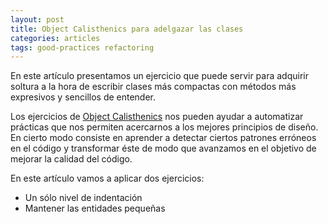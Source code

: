 ```yaml
---
layout: post
title: Object Calisthenics para adelgazar las clases
categories: articles
tags: good-practices refactoring
---
```


En este artículo presentamos un ejercicio que puede servir para adquirir soltura a la hora de escribir clases más compactas con métodos más expresivos y sencillos de entender.

Los ejercicios de [Object Calisthenics](https://williamdurand.fr/2013/06/03/object-calisthenics/) nos pueden ayudar a automatizar prácticas que nos permiten acercarnos a los mejores principios de diseño. En cierto modo consiste en aprender a detectar ciertos patrones erróneos en el código y transformar éste de modo que avanzamos en el objetivo de mejorar la calidad del código.

En este artículo vamos a aplicar dos ejercicios:

* Un sólo nivel de indentación
* Mantener las entidades pequeñas


